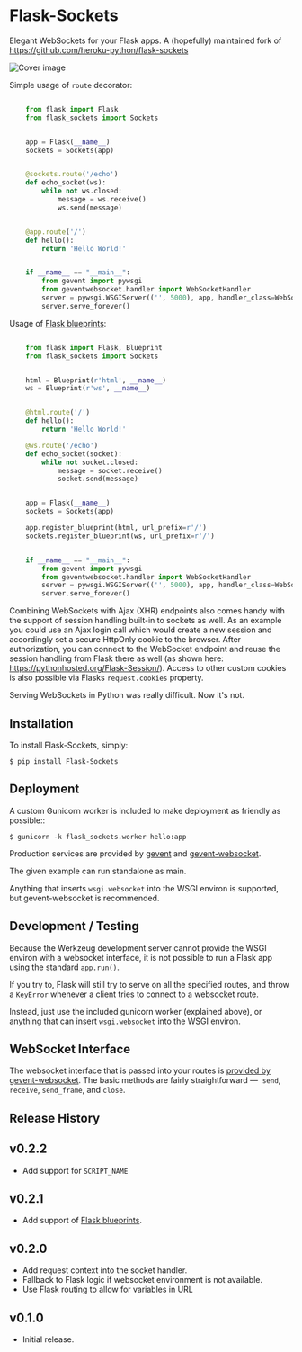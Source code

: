 Flask-Sockets
=============

Elegant WebSockets for your Flask apps. A (hopefully) maintained fork of https://github.com/heroku-python/flask-sockets

![Cover image](http://farm4.staticflickr.com/3689/9755961864_577e32a106_c.jpg)


Simple usage of `route` decorator:

```python

    from flask import Flask
    from flask_sockets import Sockets


    app = Flask(__name__)
    sockets = Sockets(app)


    @sockets.route('/echo')
    def echo_socket(ws):
        while not ws.closed:
            message = ws.receive()
            ws.send(message)


    @app.route('/')
    def hello():
        return 'Hello World!'


    if __name__ == "__main__":
        from gevent import pywsgi
        from geventwebsocket.handler import WebSocketHandler
        server = pywsgi.WSGIServer(('', 5000), app, handler_class=WebSocketHandler)
        server.serve_forever()
```

Usage of [Flask blueprints][flask_blueprint]:

```python

    from flask import Flask, Blueprint
    from flask_sockets import Sockets


    html = Blueprint(r'html', __name__)
    ws = Blueprint(r'ws', __name__)


    @html.route('/')
    def hello():
        return 'Hello World!'

    @ws.route('/echo')
    def echo_socket(socket):
        while not socket.closed:
            message = socket.receive()
            socket.send(message)


    app = Flask(__name__)
    sockets = Sockets(app)

    app.register_blueprint(html, url_prefix=r'/')
    sockets.register_blueprint(ws, url_prefix=r'/')


    if __name__ == "__main__":
        from gevent import pywsgi
        from geventwebsocket.handler import WebSocketHandler
        server = pywsgi.WSGIServer(('', 5000), app, handler_class=WebSocketHandler)
        server.serve_forever()
```

Combining WebSockets with Ajax (XHR) endpoints also comes handy with the support of session handling built-in to sockets as well. As an example you could use an Ajax login call which would create a new session and accordingly set a secure HttpOnly cookie to the browser. After authorization, you can connect to the WebSocket endpoint and reuse the session handling from Flask there as well (as shown here: https://pythonhosted.org/Flask-Session/). Access to other custom cookies is also possible via Flasks `request.cookies` property.


Serving WebSockets in Python was really difficult. Now it's not.


Installation
------------

To install Flask-Sockets, simply:

    $ pip install Flask-Sockets


Deployment
----------

A custom Gunicorn worker is included to make deployment as friendly as possible::

    $ gunicorn -k flask_sockets.worker hello:app

Production services are provided by [gevent](http://www.gevent.org)
and [gevent-websocket](https://bitbucket.org/noppo/gevent-websocket).

The given example can run standalone as main.

Anything that inserts `wsgi.websocket` into the WSGI environ is
supported, but gevent-websocket is recommended.


Development / Testing
---------------------

Because the Werkzeug development server cannot provide the WSGI environ with
a websocket interface, it is not possible to run a Flask app using the standard
`app.run()`.

If you try to, Flask will still try to serve on all the specified routes, and
throw a `KeyError` whenever a client tries to connect to a websocket route.

Instead, just use the included gunicorn worker (explained above), or anything that
can insert `wsgi.websocket` into the WSGI environ.



WebSocket Interface
-------------------

The websocket interface that is passed into your routes is
[provided by gevent-websocket](https://bitbucket.org/noppo/gevent-websocket).
The basic methods are fairly straightforward — 
`send`, `receive`, `send_frame`, and `close`.


Release History
---------------

## v0.2.2
- Add support for `SCRIPT_NAME`


## v0.2.1
- Add support of [Flask blueprints][flask_blueprint].


## v0.2.0
- Add request context into the socket handler.
- Fallback to Flask logic if websocket environment is not available.
- Use Flask routing to allow for variables in URL

## v0.1.0
- Initial release.


[flask_blueprint]: https://flask.palletsprojects.com/en/2.0.x/blueprints/
